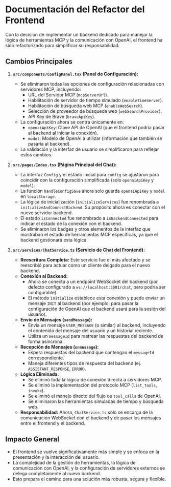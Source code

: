 # Documentación del Refactor del Frontend

Con la decisión de implementar un backend dedicado para manejar la lógica de herramientas MCP y la comunicación con OpenAI, el frontend ha sido refactorizado para simplificar su responsabilidad.

## Cambios Principales

1.  **`src/components/ConfigPanel.tsx` (Panel de Configuración):**
    *   Se eliminaron todas las opciones de configuración relacionadas con servidores MCP, incluyendo:
        *   URL del Servidor MCP (`mcpServerUrl`).
        *   Habilitación de servidor de tiempo simulado (`enableTimeServer`).
        *   Habilitación de búsqueda web MCP (`enableWebSearch`).
        *   Selección de proveedor de búsqueda web (`webSearchProvider`).
        *   API Key de Brave (`braveApiKey`).
    *   La configuración ahora se centra únicamente en:
        *   `openaiApiKey`: Clave API de OpenAI (que el frontend podría pasar al backend al iniciar la conexión).
        *   `model`: Modelo de OpenAI a utilizar (información que también se pasaría al backend).
    *   La validación y la interfaz de usuario se simplificaron para reflejar estos cambios.

2.  **`src/pages/Index.tsx` (Página Principal del Chat):**
    *   La interfaz `Config` y el estado inicial para `config` se ajustaron para coincidir con la configuración simplificada (solo `openaiApiKey` y `model`).
    *   La función `handleConfigSave` ahora solo guarda `openaiApiKey` y `model` en `localStorage`.
    *   La lógica de inicialización (`initializeServices`) fue renombrada a `initializeAndConnectBackend`. Su propósito ahora es conectar con el nuevo servidor backend.
    *   El estado `isConnected` fue renombrado a `isBackendConnected` para indicar el estado de la conexión con el backend.
    *   Se eliminaron los badges y otros elementos de la interfaz que mostraban el estado de herramientas MCP específicas, ya que el backend gestionará esta lógica.

3.  **`src/services/ChatService.ts` (Servicio de Chat del Frontend):**
    *   **Reescritura Completa:** Este servicio fue el más afectado y se reescribió para actuar como un cliente delgado para el nuevo backend.
    *   **Conexión al Backend:**
        *   Ahora se conecta a un endpoint WebSocket del backend (por defecto configurado a `ws://localhost:3001/chat`, pero podría ser configurable).
        *   El método `initialize` establece esta conexión y puede enviar un mensaje `INIT` al backend (por ejemplo, para pasar la configuración de OpenAI que el backend usará para la sesión del usuario).
    *   **Envío de Mensajes (`sendMessage`):**
        *   Envía un mensaje `USER_MESSAGE` (o similar) al backend, incluyendo el contenido del mensaje del usuario y un historial reciente.
        *   Utiliza un `messageId` para rastrear las respuestas del backend de forma asíncrona.
    *   **Recepción de Mensajes (`onmessage`):**
        *   Espera respuestas del backend que contengan el `messageId` correspondiente.
        *   Maneja diferentes tipos de respuesta del backend (ej. `ASSISTANT_RESPONSE`, `ERROR`).
    *   **Lógica Eliminada:**
        *   Se eliminó toda la lógica de conexión directa a servidores MCP.
        *   Se eliminó la implementación del protocolo MCP (`list_tools`, `invoke`).
        *   Se eliminó el manejo directo del flujo de `tool_calls` de OpenAI.
        *   Se eliminaron las herramientas simuladas de tiempo y búsqueda web.
    *   **Responsabilidad:** Ahora, `ChatService.ts` solo se encarga de la comunicación WebSocket con el backend y de pasar los mensajes entre el frontend y el backend.

## Impacto General

*   El frontend se vuelve significativamente más simple y se enfoca en la presentación y la interacción del usuario.
*   La complejidad de la gestión de herramientas, la lógica de comunicación con OpenAI, y la configuración de servidores externos se delega completamente al nuevo backend.
*   Esto prepara el camino para una solución más robusta, segura y flexible.
